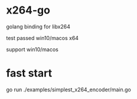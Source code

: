 # x264-go
golang binding for libx264

test passed win10/macos x64

support win10/macos

# fast start

go run ./examples/simplest_x264_encoder/main.go
